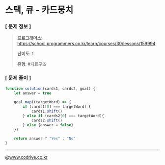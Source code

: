 # 스택, 큐 - 카드뭉치

### [ 문제 정보 ]
> **프로그래머스**: https://school.programmers.co.kr/learn/courses/30/lessons/159994
> 
> **난이도**: 1
>
> **유형**: #자료구조


### [ 문제 풀이 ]
```JavaScript
function solution(cards1, cards2, goal) {
    let answer = true
    
    goal.map((targetWord) => {
        if (cards1[0] === targetWord) {
            cards1.shift()
        } else if (cards2[0] === targetWord){
            cards2.shift()
        } else {answer = false}
    })
    
    return answer ? "Yes" : "No"
}
```


---
@www.codrive.co.kr